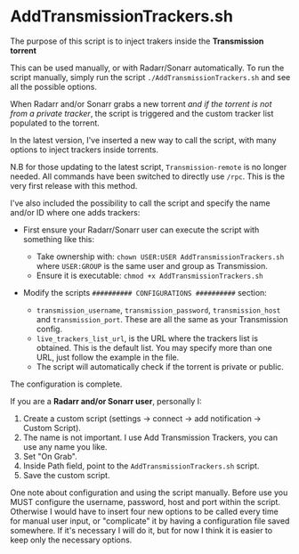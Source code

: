 # AddTransmissionTrackers.sh

The purpose of this script is to inject trakers inside the **Transmission torrent**

This can be used manually, or with Radarr/Sonarr automatically. To run the script manually, simply run the script `./AddTransmissionTrackers.sh` and see all the possible options.

When Radarr and/or Sonarr grabs a new torrent *and if the torrent is not from a private tracker*, the script is triggered and the custom tracker list populated to the torrent.

In the latest version, I've inserted a new way to call the script, with many options to inject trackers inside torrents.

N.B for those updating to the latest script, `Transmission-remote` is no longer needed. All commands have been switched to directly use `/rpc`. This is the very first release with this method.



I've also included the possibility to call the script and specify the name and/or ID where one adds trackers:

* First ensure your Radarr/Sonarr user can execute the script with something like this:
   * Take ownership with: `chown USER:USER AddTransmissionTrackers.sh` where `USER:GROUP` is the same user and group as Transmission.
   * Ensure it is executable: `chmod +x AddTransmissionTrackers.sh`

* Modify the scripts `########## CONFIGURATIONS ##########` section:
   * `transmission_username`, `transmission_password`, `transmission_host` and `transmission_port`. These are all the same as your Transmission config.
   * `live_trackers_list_url`, is the URL where the trackers list is obtained. This is the default list. You may specify more than one URL, just follow the example in the file.
   * The script will automatically check if the torrent is private or public.

The configuration is complete.


If you are a **Radarr and/or Sonarr user**, personally I:
   1. Create a custom script (settings -> connect -> add notification -> Custom Script).
   2. The name is not important. I use Add Transmission Trackers, you can use any name you like.
   3. Set "On Grab".
   4. Inside Path field, point to the `AddTransmissionTrackers.sh` script.
   5. Save the custom script.



One note about configuration and using the script manually. Before use you MUST configure the username, password, host and port within the script. Otherwise I would have to insert four new options to be called every time for manual user input, or "complicate" it by having a configuration file saved somewhere. If it's necessary I will do it, but for now I think it is easier to keep only the necessary options.

